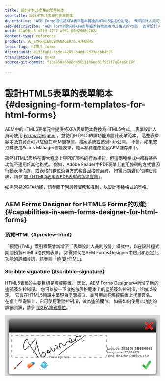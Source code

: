 ```yaml
---
title: 設計HTML5表單的表單範本
seo-title: 設計HTML5表單的表單範本
description: 'AEM Forms提供將XFA表單範本轉換為HTML5格式的功能。 表單設計人員可使用設計人員來設計表單範本，並使用HTML5轉譯功能。 '
seo-description: 'AEM Forms提供將XFA表單範本轉換為HTML5格式的功能。 表單設計人員可使用設計人員來設計表單範本，並使用HTML5轉譯功能。 '
uuid: 41a00ec5-d7f9-4717-a961-00d20d8e7b2a
content-type: reference
products: SG_EXPERIENCEMANAGER/6.4/FORMS
topic-tags: hTML5_forms
discoiquuid: e135fa01-fede-4285-b4dd-2d23acbb4d26
translation-type: tm+mt
source-git-commit: f13d358a6508da5813186ed61f959f7a84e6c19f

---
```



# 設計HTML5表單的表單範本 {#designing-form-templates-for-html-forms}

AEM中的HTML5表單元件提供將XFA表單範本轉換為HTML5格式。 表單設計人員可使用 [Forms Designer](https://www.adobe.com/go/learn_aemforms_designer_63) ，並使用HTML5轉譯功能來設計表單範本。 這些表單範本及其資產可以駐留在AEM儲存庫、檔案系統或透過http公開。 不過，如果您打算使用Forms Manager管理表單，範本和資產應位於AEM儲存庫中。

雖然HTML5表格在很大程度上與PDF表格的行為相符，但這兩種格式中都有某些功能不適用於其他格式。 例如，Adobe Reader中PDF表單上套用條碼的方式會因行動表單而異，或表格的數位簽署方式也會因格式而異。 如需此類變化的詳細資訊，請參 [閱「HTML5表單與PDF表單的功能區隔](/help/forms/using/feature-differentiation-html5-forms-pdf-forms.md)」。

如需常見的XFA功能，請參閱下列最佳實務和准則，以設計兩種格式的表格。

## AEM Forms Designer for HTML5 Forms的功能 {#capabilities-in-aem-forms-designer-for-html-forms}

### 預覽HTML {#preview-html}

「預覽HTML」索引標籤會新增至「表單設計人員的設計」模式中，以在設計程式期間預覽HTML5格式的表單。 如需如何在AEM Forms Designer中啟用和設定此功能的詳細資訊，請參閱「預 [覽HTML](/help/forms/using/preview-xdp-forms-html.md)」。

### Scribble signature {#scribble-signature}

HTML5表單的主要目標是觸控裝置。 因此，AEM Forms Designer中新增了新的塗鴉簽名控制項。 您可以按一下或拖放表格範本上的塗鴉簽名控制項，並加以設定。 它會在HTML5轉譯中呈現為塗鴉欄位，並可用於在觸控裝置上塗鴉簽名。 在桌上型電腦上，它可使用滑鼠控制項，做為塗鴉欄位。 如需如何使用此功能的詳細資訊，請參 [閱XFA塗鴉欄位](/help/forms/using/scribble-signature.md)。

![4](assets/4.png)
